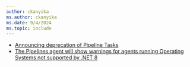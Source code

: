 ```yaml
---
author: ckanyika
ms.author: ckanyika
ms.date: 9/4/2024
ms.topic: include
---
```


- [Announcing deprecation of Pipeline Tasks](#announcing-deprecation-or-pipeline-tasks)
- [The Pipelines agent will show warnings for agents running Operating Systems not supported by .NET 8](#the-pipelines-agent-will-show-warnings-for-agents-running-operating-systems-not-supported-by-net-8)